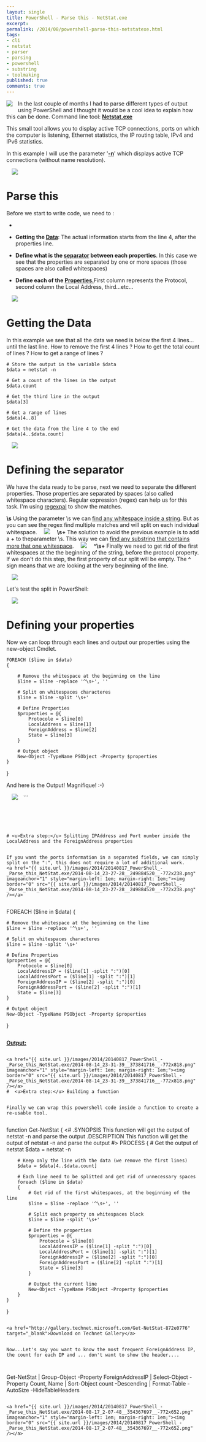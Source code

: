 ```yaml
---
layout: single
title: PowerShell - Parse this - NetStat.exe
excerpt: 
permalink: /2014/08/powershell-parse-this-netstatexe.html
tags: 
- cli
- netstat
- parser
- parsing
- powershell
- substring
- toolmaking
published: true
comments: true
---
```


 
 <a href="{{ site.url }}/images/2014/20140817_PowerShell_-_Parse_this_NetStat.exe/2014-09-04_20-28-34__1627644906__-144x125.png" imageanchor="1" style="clear: left; float: left; margin-bottom: 1em; margin-right: 1em;"><img border="0" src="{{ site.url }}/images/2014/20140817_PowerShell_-_Parse_this_NetStat.exe/2014-09-04_20-28-34__1627644906__-144x125.png" /></a>In the last couple of months I had to parse different types of output using PowerShell and I thought it would be a cool idea to explain how this can be done. Command line tool: <b><u>Netstat.exe</u></b>

This small tool allows you to display active TCP connections, ports on which the computer is listening, Ethernet statistics, the IP routing table, IPv4 and IPv6 statistics.

In this example I will use the parameter '<b><u>-n</u></b>' which displays active TCP connections (without name resolution).





<a href="{{ site.url }}/images/2014/20140817_PowerShell_-_Parse_this_NetStat.exe/2014-08-12_23-36-07__398076426__-692x826.png" imageanchor="1" style="margin-left: 1em; margin-right: 1em;"><img border="0" src="{{ site.url }}/images/2014/20140817_PowerShell_-_Parse_this_NetStat.exe/2014-08-12_23-36-07__398076426__-692x826.png" /></a>



# Parse this


Before we start to write code, we need to :

* 
* <b>Getting the <u>Data</u></b>: The actual information starts from the line 4, after the properties line.

* <b>Define what is the <u>separator</u> between each properties</b>. In this case we see that the properties are separated by one or more spaces (those spaces are also called whitespaces)

* <b>Define each of the </b><b style="text-decoration: underline;">Properties.</b>First column represents the Protocol, second column the Local Address, third...etc...


<a href="{{ site.url }}/images/2014/20140817_PowerShell_-_Parse_this_NetStat.exe/2014-08-12_23-36-07__1572039118__-691x371.png" imageanchor="1" style="margin-left: 1em; margin-right: 1em;"><img border="0" src="{{ site.url }}/images/2014/20140817_PowerShell_-_Parse_this_NetStat.exe/2014-08-12_23-36-07__1572039118__-691x371.png" /></a>


# Getting the Data

In this example we see that all the data we need is below the first 4 lines... until the last line.
How to remove the first 4 lines ? How to get the total count of lines ? How to get a range of lines ?


```
# Store the output in the variable $data
$data = netstat -n

# Get a count of the lines in the output
$data.count

# Get the third line in the output
$data[3]

# Get a range of lines
$data[4..8]

# Get the data from the line 4 to the end
$data[4..$data.count]
```


<a href="{{ site.url }}/images/2014/20140817_PowerShell_-_Parse_this_NetStat.exe/2014-08-14_21-42-33__665391850__-772x658.png" imageanchor="1" style="margin-left: 1em; margin-right: 1em;"><img border="0" src="{{ site.url }}/images/2014/20140817_PowerShell_-_Parse_this_NetStat.exe/2014-08-14_21-42-33__665391850__-772x658.png" /></a>



# Defining the separator

We have the data ready to be parse, next we need to separate the different properties.
Those properties are separated by spaces (also called whitespace characters). Regular expression (regex) can help us for this task. I'm using <a href="http://regexpal.com/" target="_blank">regexpal</a> to show the matches.

<b>\s</b>
Using the parameter \s we can <u>find any whitespace inside a string</u>. But as you can see the regex find multiple matches and will split on each individual whitespace.
<a href="{{ site.url }}/images/2014/20140817_PowerShell_-_Parse_this_NetStat.exe/2014-08-14_22-53-44__437826017__-588x190.png" imageanchor="1" style="margin-left: 1em; margin-right: 1em;"><img border="0" src="{{ site.url }}/images/2014/20140817_PowerShell_-_Parse_this_NetStat.exe/2014-08-14_22-53-44__437826017__-588x190.png" /></a>
<b>\s+</b>
The solution to avoid the previous example is to add a + to theparameter \s. This way we can <u>find any substring that contains more that one whitespace</u>.
<a href="{{ site.url }}/images/2014/20140817_PowerShell_-_Parse_this_NetStat.exe/2014-08-14_22-52-54__621512630__-579x186.png" imageanchor="1" style="margin-left: 1em; margin-right: 1em;"><img border="0" src="{{ site.url }}/images/2014/20140817_PowerShell_-_Parse_this_NetStat.exe/2014-08-14_22-52-54__621512630__-579x186.png" /></a>
<b>^\s+</b>
Finally we need to get rid of the first whitespaces at the the beginning of the string, before the protocol property. If we don't do this step, the first property of our split will be empty.
The <b>^</b> sign means that we are looking at the very beginning of the line.

<a href="{{ site.url }}/images/2014/20140817_PowerShell_-_Parse_this_NetStat.exe/2014-08-14_22-55-36__741437709__-583x183.png" imageanchor="1" style="margin-left: 1em; margin-right: 1em;"><img border="0" src="{{ site.url }}/images/2014/20140817_PowerShell_-_Parse_this_NetStat.exe/2014-08-14_22-55-36__741437709__-583x183.png" /></a>

Let's test the split in PowerShell:

<a href="{{ site.url }}/images/2014/20140817_PowerShell_-_Parse_this_NetStat.exe/2014-08-14_23-13-27__200921306__-772x398.png" imageanchor="1" style="margin-left: 1em; margin-right: 1em;"><img border="0" src="{{ site.url }}/images/2014/20140817_PowerShell_-_Parse_this_NetStat.exe/2014-08-14_23-13-27__200921306__-772x398.png" /></a>
# Defining your properties


Now we can loop through each lines and output our properties using the new-object Cmdlet.

```
FOREACH ($line in $data)
{
    
    # Remove the whitespace at the beginning on the line
    $line = $line -replace '^\s+', ''
    
    # Split on whitespaces characteres
    $line = $line -split '\s+'
    
    # Define Properties
    $properties = @{
        Protocole = $line[0]
        LocalAddress = $line[1]
        ForeignAddress = $line[2]
        State = $line[3]
    }
    
    # Output object
    New-Object -TypeName PSObject -Property $properties
}
```
}


And here is the Output! Magnifique! :-)

<a href="{{ site.url }}/images/2014/20140817_PowerShell_-_Parse_this_NetStat.exe/2014-08-14_23-18-13__325637987__-772x578.png" imageanchor="1" style="margin-left: 1em; margin-right: 1em;"><img border="0" src="{{ site.url }}/images/2014/20140817_PowerShell_-_Parse_this_NetStat.exe/2014-08-14_23-18-13__325637987__-772x578.png" /></a>```

```
```

```
```

```



# <u>Extra step:</u> Splitting IPAddress and Port number inside the LocalAddress and the ForeignAddress properties


If you want the ports information in a separated fields, we can simply split on the ":", this does not require a lot of additional work.
<a href="{{ site.url }}/images/2014/20140817_PowerShell_-_Parse_this_NetStat.exe/2014-08-14_23-27-28__249884520__-772x238.png" imageanchor="1" style="margin-left: 1em; margin-right: 1em;"><img border="0" src="{{ site.url }}/images/2014/20140817_PowerShell_-_Parse_this_NetStat.exe/2014-08-14_23-27-28__249884520__-772x238.png" /></a>


```
FOREACH ($line in $data)
{
    
    # Remove the whitespace at the beginning on the line
    $line = $line -replace '^\s+', ''
    
    # Split on whitespaces characteres
    $line = $line -split '\s+'
    
    # Define Properties
    $properties = @{
        Protocole = $line[0]
        LocalAddressIP = ($line[1] -split ":")[0]
        LocalAddressPort = ($line[1] -split ":")[1]
        ForeignAddressIP = ($line[2] -split ":")[0]
        ForeignAddressPort = ($line[2] -split ":")[1]
        State = $line[3]
    }
    
    # Output object
    New-Object -TypeName PSObject -Property $properties
}


```

```
<u><b>Output:</b></u>
```

```
<u><b>
</b></u>
```
<a href="{{ site.url }}/images/2014/20140817_PowerShell_-_Parse_this_NetStat.exe/2014-08-14_23-31-39__373841716__-772x818.png" imageanchor="1" style="margin-left: 1em; margin-right: 1em;"><img border="0" src="{{ site.url }}/images/2014/20140817_PowerShell_-_Parse_this_NetStat.exe/2014-08-14_23-31-39__373841716__-772x818.png" /></a>
#  <u>Extra step:</u> Building a function


Finally we can wrap this powershell code inside a function to create a re-usable tool.


```
function Get-NetStat
{
&lt;#
.SYNOPSIS
    This function will get the output of netstat -n and parse the output
.DESCRIPTION
    This function will get the output of netstat -n and parse the output
#&gt;
    PROCESS
    {
        # Get the output of netstat
        $data = netstat -n
        
        # Keep only the line with the data (we remove the first lines)
        $data = $data[4..$data.count]
        
        # Each line need to be splitted and get rid of unnecessary spaces
        foreach ($line in $data)
        {
            # Get rid of the first whitespaces, at the beginning of the line
            $line = $line -replace '^\s+', ''
            
            # Split each property on whitespaces block
            $line = $line -split '\s+'
            
            # Define the properties
            $properties = @{
                Protocole = $line[0]
                LocalAddressIP = ($line[1] -split ":")[0]
                LocalAddressPort = ($line[1] -split ":")[1]
                ForeignAddressIP = ($line[2] -split ":")[0]
                ForeignAddressPort = ($line[2] -split ":")[1]
                State = $line[3]
            }
            
            # Output the current line
            New-Object -TypeName PSObject -Property $properties
        }
    }
}
```

<a href="http://gallery.technet.microsoft.com/Get-NetStat-872e0776" target="_blank">Download on Technet Gallery</a>


Now...Let's say you want to know the most frequent ForeignAddress IP, the count for each IP and ... don't want to show the header....



```
Get-NetStat |
    Group-Object -Property ForeignAddressIP |
    Select-Object -Property Count, Name |
    Sort-Object count -Descending |
    Format-Table -AutoSize -HideTableHeaders
```

<a href="{{ site.url }}/images/2014/20140817_PowerShell_-_Parse_this_NetStat.exe/2014-08-17_2-07-48__354367697__-772x652.png" imageanchor="1" style="margin-left: 1em; margin-right: 1em;"><img border="0" src="{{ site.url }}/images/2014/20140817_PowerShell_-_Parse_this_NetStat.exe/2014-08-17_2-07-48__354367697__-772x652.png" /></a>

